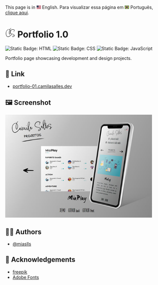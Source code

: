 This page is in <img src="./assets/IMG/flag-en.png" width="14" alt="English"> English.
Para visualizar essa página em <img src="./assets/IMG/flag-pt-br.png" width="14" alt="Português"> Português, [clique aqui](./README-ptbr.md).

# <span><img src="./assets/IMG/logo.png" width="32" alt="Logo"></span> Portfolio 1.0

![Static Badge: HTML](https://img.shields.io/badge/HTML-5a5a5a?logo=html5)
![Static Badge: CSS](https://img.shields.io/badge/CSS-5a5a5a?logo=css3)
![Static Badge: JavaScript](https://img.shields.io/badge/JavaScript-5a5a5a?logo=javascript)

Portfolio page showcasing development and design projects.

## 🔗 Link

- [portfolio-01.camilasalles.dev](https://portfolio-01.camilasalles.dev/)

## 🖼️ Screenshot

<img src="./assets/IMG/screenshot.jpg" width="468" alt="Screenshot">

## 👩‍💻 Authors

- [@miaslls](https://github.com/miaslls)

## 🫶 Acknowledgements

- [freepik](https://www.freepik.com/)
- [Adobe Fonts](https://fonts.adobe.com/)
